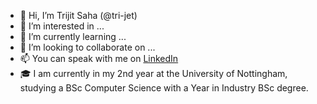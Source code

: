 - 👋 Hi, I’m Trijit Saha (@tri-jet)
- 👀 I’m interested in ...
- 🌱 I’m currently learning ...
- 💞️ I’m looking to collaborate on ...
- 📫 You can speak with me on [LinkedIn](https://www.linkedin.com/in/trijitsaha/)
- 🎓 I am currently in my 2nd year at the University of Nottingham, studying a BSc Computer Science with a Year in Industry BSc degree.

<!---
tri-jet/tri-jet is a ✨ special ✨ repository because its `README.md` (this file) appears on your GitHub profile.
You can click the Preview link to take a look at your changes.
--->
